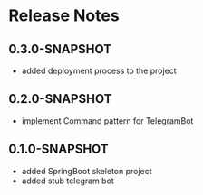 # Release Notes

## 0.3.0-SNAPSHOT
* added deployment process to the project

## 0.2.0-SNAPSHOT
* implement Command pattern for TelegramBot

## 0.1.0-SNAPSHOT
* added SpringBoot skeleton project
* added stub telegram bot